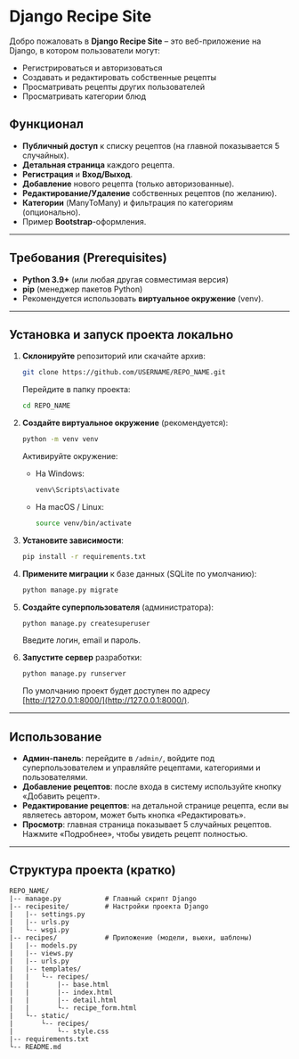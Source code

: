 # Django Recipe Site

Добро пожаловать в **Django Recipe Site** – это веб-приложение на Django, в котором пользователи могут:
- Регистрироваться и авторизоваться
- Создавать и редактировать собственные рецепты
- Просматривать рецепты других пользователей
- Просматривать категории блюд

## Функционал

- **Публичный доступ** к списку рецептов (на главной показывается 5 случайных).
- **Детальная страница** каждого рецепта.
- **Регистрация** и **Вход/Выход**.
- **Добавление** нового рецепта (только авторизованные).
- **Редактирование/Удаление** собственных рецептов (по желанию).
- **Категории** (ManyToMany) и фильтрация по категориям (опционально).
- Пример **Bootstrap**-оформления.

---

## Требования (Prerequisites)

- **Python 3.9+** (или любая другая совместимая версия)
- **pip** (менеджер пакетов Python)
- Рекомендуется использовать **виртуальное окружение** (venv).

---

## Установка и запуск проекта локально

1. **Склонируйте** репозиторий или скачайте архив:
   ```bash
   git clone https://github.com/USERNAME/REPO_NAME.git
   ```
   Перейдите в папку проекта:
   ```bash
   cd REPO_NAME
   ```

2. **Создайте виртуальное окружение** (рекомендуется):
   ```bash
   python -m venv venv
   ```
   Активируйте окружение:
   - На Windows:
     ```bash
     venv\Scripts\activate
     ```
   - На macOS / Linux:
     ```bash
     source venv/bin/activate
     ```

3. **Установите зависимости**:
   ```bash
   pip install -r requirements.txt
   ```

4. **Примените миграции** к базе данных (SQLite по умолчанию):
   ```bash
   python manage.py migrate
   ```

5. **Создайте суперпользователя** (администратора):
   ```bash
   python manage.py createsuperuser
   ```
   Введите логин, email и пароль.

6. **Запустите сервер** разработки:
   ```bash
   python manage.py runserver
   ```
   По умолчанию проект будет доступен по адресу [http://127.0.0.1:8000/](http://127.0.0.1:8000/).

---

## Использование

- **Админ-панель**: перейдите в `/admin/`, войдите под суперпользователем и управляйте рецептами, категориями и пользователями.
- **Добавление рецептов**: после входа в систему используйте кнопку «Добавить рецепт».
- **Редактирование рецептов**: на детальной странице рецепта, если вы являетесь автором, может быть кнопка «Редактировать».
- **Просмотр**: главная страница показывает 5 случайных рецептов. Нажмите «Подробнее», чтобы увидеть рецепт полностью.

---

## Структура проекта (кратко)

```
REPO_NAME/
|-- manage.py           # Главный скрипт Django
|-- recipesite/         # Настройки проекта Django
|   |-- settings.py
|   |-- urls.py
|   └-- wsgi.py
|-- recipes/            # Приложение (модели, вьюхи, шаблоны)
|   |-- models.py
|   |-- views.py
|   |-- urls.py
|   |-- templates/
|   |   └-- recipes/
|   |       |-- base.html
|   |       |-- index.html
|   |       |-- detail.html
|   |       └-- recipe_form.html
|   └-- static/
|       └-- recipes/
|           └-- style.css
|-- requirements.txt
└-- README.md
```
